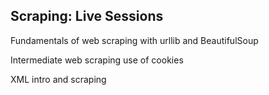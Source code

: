 ## Scraping: Live Sessions

[](https://youtu.be/cAriusuJsmw)

Fundamentals of web scraping with urllib and BeautifulSoup

[](https://youtu.be/I3auyTYORTs)

Intermediate web scraping use of cookies

[](https://youtu.be/DryMIxMf3VU)

XML intro and scraping

[](https://youtu.be/8S_jvsjtaYg)